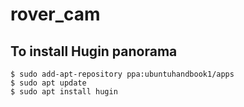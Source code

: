 # rover_cam

## To install Hugin panorama

    $ sudo add-apt-repository ppa:ubuntuhandbook1/apps
    $ sudo apt update
    $ sudo apt install hugin
